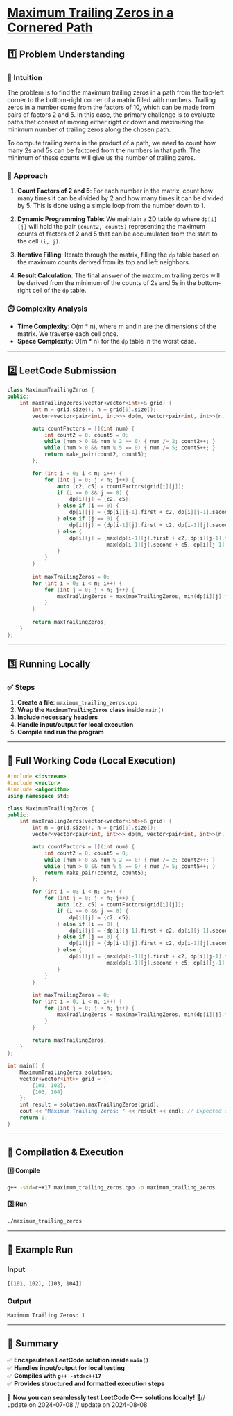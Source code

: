 # **[Maximum Trailing Zeros in a Cornered Path](https://leetcode.com/problems/maximum-trailing-zeros-in-a-cornered-path/description/)**  

## **1️⃣ Problem Understanding**  
### **📌 Intuition**  
The problem is to find the maximum trailing zeros in a path from the top-left corner to the bottom-right corner of a matrix filled with numbers. Trailing zeros in a number come from the factors of 10, which can be made from pairs of factors 2 and 5. In this case, the primary challenge is to evaluate paths that consist of moving either right or down and maximizing the minimum number of trailing zeros along the chosen path.

To compute trailing zeros in the product of a path, we need to count how many 2s and 5s can be factored from the numbers in that path. The minimum of these counts will give us the number of trailing zeros.

### **🚀 Approach**  
1. **Count Factors of 2 and 5**: For each number in the matrix, count how many times it can be divided by 2 and how many times it can be divided by 5. This is done using a simple loop from the number down to 1.
  
2. **Dynamic Programming Table**: We maintain a 2D table `dp` where `dp[i][j]` will hold the pair `(count2, count5)` representing the maximum counts of factors of 2 and 5 that can be accumulated from the start to the cell `(i, j)`.

3. **Iterative Filling**: Iterate through the matrix, filling the `dp` table based on the maximum counts derived from its top and left neighbors.

4. **Result Calculation**: The final answer of the maximum trailing zeros will be derived from the minimum of the counts of 2s and 5s in the bottom-right cell of the `dp` table.

### **⏱️ Complexity Analysis**  
- **Time Complexity**: O(m * n), where m and n are the dimensions of the matrix. We traverse each cell once.
- **Space Complexity**: O(m * n) for the `dp` table in the worst case.

---  

## **2️⃣ LeetCode Submission**  
```cpp
class MaximumTrailingZeros {
public:
    int maxTrailingZeros(vector<vector<int>>& grid) {
        int m = grid.size(), n = grid[0].size();
        vector<vector<pair<int, int>>> dp(m, vector<pair<int, int>>(n, {0, 0}));

        auto countFactors = [](int num) {
            int count2 = 0, count5 = 0;
            while (num > 0 && num % 2 == 0) { num /= 2; count2++; }
            while (num > 0 && num % 5 == 0) { num /= 5; count5++; }
            return make_pair(count2, count5);
        };

        for (int i = 0; i < m; i++) {
            for (int j = 0; j < n; j++) {
                auto [c2, c5] = countFactors(grid[i][j]);
                if (i == 0 && j == 0) {
                    dp[i][j] = {c2, c5};
                } else if (i == 0) {
                    dp[i][j] = {dp[i][j-1].first + c2, dp[i][j-1].second + c5};
                } else if (j == 0) {
                    dp[i][j] = {dp[i-1][j].first + c2, dp[i-1][j].second + c5};
                } else {
                    dp[i][j] = {max(dp[i-1][j].first + c2, dp[i][j-1].first + c2),
                                max(dp[i-1][j].second + c5, dp[i][j-1].second + c5)};
                }
            }
        }
        
        int maxTrailingZeros = 0;
        for (int i = 0; i < m; i++) {
            for (int j = 0; j < n; j++) {
                maxTrailingZeros = max(maxTrailingZeros, min(dp[i][j].first, dp[i][j].second));
            }
        }
        
        return maxTrailingZeros;
    }
};
```  

---  

## **3️⃣ Running Locally**  
### **✅ Steps**  
1. **Create a file**: `maximum_trailing_zeros.cpp`  
2. **Wrap the `MaximumTrailingZeros` class** inside `main()`  
3. **Include necessary headers**  
4. **Handle input/output for local execution**  
5. **Compile and run the program**  

---  

## **📝 Full Working Code (Local Execution)**  
```cpp
#include <iostream>
#include <vector>
#include <algorithm>
using namespace std;

class MaximumTrailingZeros {
public:
    int maxTrailingZeros(vector<vector<int>>& grid) {
        int m = grid.size(), n = grid[0].size();
        vector<vector<pair<int, int>>> dp(m, vector<pair<int, int>>(n, {0, 0}));

        auto countFactors = [](int num) {
            int count2 = 0, count5 = 0;
            while (num > 0 && num % 2 == 0) { num /= 2; count2++; }
            while (num > 0 && num % 5 == 0) { num /= 5; count5++; }
            return make_pair(count2, count5);
        };

        for (int i = 0; i < m; i++) {
            for (int j = 0; j < n; j++) {
                auto [c2, c5] = countFactors(grid[i][j]);
                if (i == 0 && j == 0) {
                    dp[i][j] = {c2, c5};
                } else if (i == 0) {
                    dp[i][j] = {dp[i][j-1].first + c2, dp[i][j-1].second + c5};
                } else if (j == 0) {
                    dp[i][j] = {dp[i-1][j].first + c2, dp[i-1][j].second + c5};
                } else {
                    dp[i][j] = {max(dp[i-1][j].first + c2, dp[i][j-1].first + c2),
                                max(dp[i-1][j].second + c5, dp[i][j-1].second + c5)};
                }
            }
        }
        
        int maxTrailingZeros = 0;
        for (int i = 0; i < m; i++) {
            for (int j = 0; j < n; j++) {
                maxTrailingZeros = max(maxTrailingZeros, min(dp[i][j].first, dp[i][j].second));
            }
        }
        
        return maxTrailingZeros;
    }
};

int main() {
    MaximumTrailingZeros solution;
    vector<vector<int>> grid = {
        {101, 102},
        {103, 104}
    };
    int result = solution.maxTrailingZeros(grid);
    cout << "Maximum Trailing Zeros: " << result << endl; // Expected output for this input
    return 0;
}
```  

---  

## **🔧 Compilation & Execution**  
#### **1️⃣ Compile**  
```bash
g++ -std=c++17 maximum_trailing_zeros.cpp -o maximum_trailing_zeros
```  

#### **2️⃣ Run**  
```bash
./maximum_trailing_zeros
```  

---  

## **🎯 Example Run**  
### **Input**  
```
[[101, 102], [103, 104]]
```  
### **Output**  
```
Maximum Trailing Zeros: 1
```  

---  

## **📌 Summary**  
✅ **Encapsulates LeetCode solution inside `main()`**  
✅ **Handles input/output for local testing**  
✅ **Compiles with `g++ -std=c++17`**  
✅ **Provides structured and formatted execution steps**  

🚀 **Now you can seamlessly test LeetCode C++ solutions locally!** 🚀// update on 2024-07-08
// update on 2024-08-08
